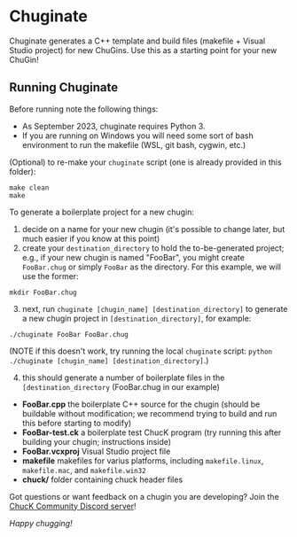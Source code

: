# Chuginate

Chuginate generates a C++ template and build files (makefile + Visual Studio project) for new ChuGins. Use this as a starting point for your new ChuGin!

## Running Chuginate

Before running note the following things:
- As September 2023, chuginate requires Python 3.
- If you are running on Windows you will need some sort of bash environment to run the makefile (WSL, git bash, cygwin, etc.)

(Optional) to re-make your `chuginate` script (one is already provided in this folder):
```
make clean
make
```

To generate a boilerplate project for a new chugin:
1) decide on a name for your new chugin (it's possible to change later, but much easier if you know at this point)
2) create your `destination_directory` to hold the to-be-generated project; e.g., if your new chugin is named "FooBar", you might create `FooBar.chug` or simply `FooBar` as the directory. For this example, we will use the former:
```
mkdir FooBar.chug
```
3) next, run `chuginate [chugin_name] [destination_directory]` to generate a new chugin project in `[destination_directory]`, for example:
```
./chuginate FooBar FooBar.chug
```
(NOTE if this doesn't work, try running the local `chuginate` script: `python ./chuginate [chugin_name] [destination_directory]`.)

4) this should generate a number of boilerplate files in the `[destination_directory` (FooBar.chug in our example)
* **FooBar.cpp** the boilerplate C++ source for the chugin (should be buildable without modification; we recommend trying to build and run this before starting to modify)
* **FooBar-test.ck** a boilerplate test ChucK program (try running this after building your chugin; instructions inside)
* **FooBar.vcxproj** Visual Studio project file
* **makefile** makefiles for varius platforms, including `makefile.linux`, `makefile.mac`, and `makefile.win32`
* **chuck/** folder containing chuck header files 

Got questions or want feedback on a chugin you are developing? Join the [ChucK Community Discord server](https://discord.gg/Np5Z7ReesD)!

_Happy chugging!_
